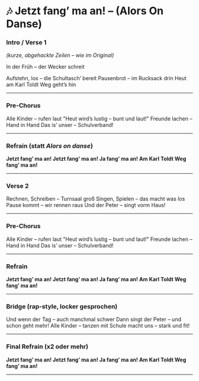 # 🎶 Jetzt fang’ ma an! – (Alors On Danse)

### Intro / Verse 1

*(kurze, abgehackte Zeilen – wie im Original)*

In der Früh – der Wecker schreit


Aufstehn, los – die Schultasch’ bereit
Pausenbrot – im Rucksack drin
Heut am Karl Toldt Weg geht’s hin

---

### Pre-Chorus

Alle Kinder – rufen laut
"Heut wird’s lustig – bunt und laut!"
Freunde lachen – Hand in Hand
Das is’ unser – Schulverband!

---

### Refrain (statt *Alors on danse*)

**Jetzt fang’ ma an!
Jetzt fang’ ma an!
Ja fang’ ma an!
Am Karl Toldt Weg fang’ ma an!**

---

### Verse 2

Rechnen, Schreiben – Turnsaal groß
Singen, Spielen – das macht was los
Pause kommt – wir rennen raus
Und der Peter – singt vorm Haus!

---

### Pre-Chorus

Alle Kinder – rufen laut
"Heut wird’s lustig – bunt und laut!"
Freunde lachen – Hand in Hand
Das is’ unser – Schulverband!

---

### Refrain

**Jetzt fang’ ma an!
Jetzt fang’ ma an!
Ja fang’ ma an!
Am Karl Toldt Weg fang’ ma an!**

---

### Bridge (rap-style, locker gesprochen)

Und wenn der Tag – auch manchmal schwer
Dann singt der Peter – und schon geht mehr!
Alle Kinder – tanzen mit
Schule macht uns – stark und fit!

---

### Final Refrain (x2 oder mehr)

**Jetzt fang’ ma an!
Jetzt fang’ ma an!
Ja fang’ ma an!
Am Karl Toldt Weg fang’ ma an!**

---
